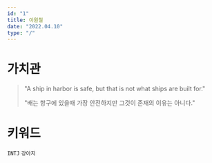 ```yaml
---
id: "1"
title: 이원철
date: "2022.04.10"
type: "/"
---
```


# 가치관

> "A ship in harbor is safe, but that is not what ships are built for."
>
> "배는 항구에 있을때 가장 안전하지만 그것이 존재의 이유는 아니다."

# 키워드

`INTJ` `강아지`
